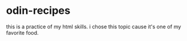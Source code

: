 # odin-recipes
this is a practice of my html skills.
i chose this topic cause it's one of my favorite food.